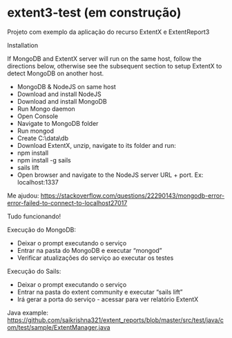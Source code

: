 # extent3-test (em construção)
Projeto com exemplo da aplicação do recurso ExtentX e ExtentReport3


Installation

If MongoDB and ExtentX server will run on the same host, follow the directions below, otherwise see the subsequent section to setup ExtentX to detect MongoDB on another host.

  - MongoDB & NodeJS on same host
  - Download and install NodeJS
  - Download and install MongoDB
  - Run Mongo daemon
  - Open Console
  - Navigate to MongoDB folder
  - Run mongod
  - Create C:\data\db
  - Download ExtentX, unzip, navigate to its folder and run:
  - npm install
  - npm install -g sails
  - sails lift
  - Open browser and navigate to the NodeJS server URL + port. Ex: localhost:1337

Me ajudou: https://stackoverflow.com/questions/22290143/mongodb-error-error-failed-to-connect-to-localhost27017

Tudo funcionando! 

Execução do MongoDB: 
  - Deixar o prompt executando o serviço
  - Entrar na pasta do MongoDB e executar “mongod” 
  - Verificar atualizações do serviço ao executar os testes

Execução do Sails: 
   - Deixar o prompt executando o serviço
   - Entrar na pasta do extent community e executar “sails lift”
   - Irá gerar a porta do serviço - acessar para ver relatório ExtentX



Java example: https://github.com/saikrishna321/extent_reports/blob/master/src/test/java/com/test/sample/ExtentManager.java
